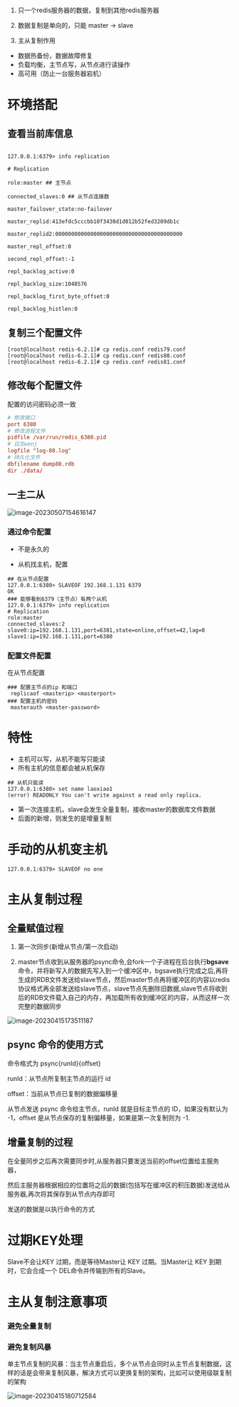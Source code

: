 # 

1. 只一个redis服务器的数据，复制到其他redis服务器

2. 数据复制是单向的，只能 master -> slave

3. 主从复制作用

- 数据热备份，数据故障修复
- 负载均衡，主节点写，从节点进行读操作
- 高可用（防止一台服务器宕机）

# 环境搭配

## 查看当前库信息

```shell

127.0.0.1:6379> info replication

# Replication

role:master ## 主节点

connected_slaves:0 ## 从节点连接数

master_failover_state:no-failover

master_replid:413efdc5cccbb10f3430d1d012b52fed3209db1c

master_replid2:0000000000000000000000000000000000000000

master_repl_offset:0

second_repl_offset:-1

repl_backlog_active:0

repl_backlog_size:1048576

repl_backlog_first_byte_offset:0

repl_backlog_histlen:0

```
## 复制三个配置文件

```shell
[root@localhost redis-6.2.1]# cp redis.conf redis79.conf
[root@localhost redis-6.2.1]# cp redis.conf redis80.conf
[root@localhost redis-6.2.1]# cp redis.conf redis81.conf
```

## 修改每个配置文件

配置的访问密码必须一致

```conf
# 修改端口
port 6380
# 修改进程文件
pidfile /var/run/redis_6380.pid
# 日志wenj
logfile "log-80.log"
# 持久化文件
dbfilename dump80.rdb
dir ./data/
```

## 一主二从

![image-20230507154616147](image/5-replication/image-20230507154616147.png)


### 通过命令配置

- 不是永久的

- 从机找主机，配置

```shell
## 在从节点配置
127.0.0.1:6380> SLAVEOF 192.168.1.131 6379
OK
### 能够看到6379（主节点）有两个从机
127.0.0.1:6379> info replication
# Replication
role:master
connected_slaves:2
slave0:ip=192.168.1.131,port=6381,state=online,offset=42,lag=0
slave1:ip=192.168.1.131,port=6380
```

### 配置文件配置

在从节点配置

```shell
### 配置主节点的ip 和端口
 replicaof <masterip> <masterport>
### 配置主机的密码
 masterauth <master-password>
```

# 特性

- 主机可以写，从机不能写只能读
- 所有主机的信息都会被从机保存

```shell
## 从机只能读
127.0.0.1:6380> set name laoxiao1
(error) READONLY You can't write against a read only replica.
```

- 第一次连接主机，slave会发生全量复制，接收master的数据库文件数据
- 后面的新增，则发生的是增量复制

# 手动的从机变主机

```shell
127.0.0.1:6379> SLAVEOF no one
```

# 主从复制过程

## 全量赋值过程

1. 第一次同步(新增从节点/第一次启动)

2. master节点收到从服务器的psync命令,会fork一个子进程在后台执行<b id="blue">bgsave</b>命令，并将新写入的数据先写入到一个缓冲区中，bgsave执行完成之后,再将生成的RDB文件发送给slave节点，然后master节点再将缓冲区的内容以redis协议格式再全部发送给slave节点，slave节点先删除旧数据,slave节点将收到后的RDB文件载入自己的内存，再加载所有收到缓冲区的内容，从而这样一次完整的数据同步

![image-20230415173511187](image/5-replication/image-20230415173511187.png)

## psync 命令的使用方式

命令格式为 psync{runId}{offset}

runId：从节点所复制主节点的运行 id

offset：当前从节点已复制的数据偏移量

从节点发送 psync 命令给主节点，runId 就是目标主节点的 ID，如果没有默认为 -1，offset 是从节点保存的复制偏移量，如果是第一次复制则为 -1.

## 增量复制的过程

 在全量同步之后再次需要同步时,从服务器只要发送当前的offset位置给主服务器，

然后主服务器根据相应的位置将之后的数据(包括写在缓冲区的积压数据)发送给从服务器,再次将其保存到从节点内存即可

发送的数据是以执行命令的方式

# 过期KEY处理

Slave不会让KEY 过期，而是等待Master让 KEY 过期。当Master让 KEY 到期时，它会合成一个 DEL命令并传输到所有的Slave。

# 主从复制注意事项

### 避免全量复制

### 避免复制风暴

单主节点复制的风暴：当主节点重启后，多个从节点会同时从主节点复制数据，这样的话是会带来复制风暴，解决方式可以更换复制的架构，比如可以使用级联复制的架构

![image-20230415180712584](image/5-replication/image-20230415180712584.png)